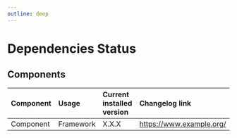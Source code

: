 ```yaml
---
outline: deep
---
```


# Dependencies Status

## Components
| Component | Usage     | Current installed version | Changelog link            |
|:----------|:----------|:--------------------------|:--------------------------|
| Component | Framework | X.X.X                     | https://www.example.org/  |